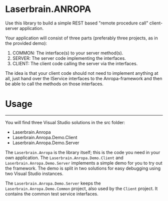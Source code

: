 # Laserbrain.ANROPA
Use this library to build a simple REST based "remote procedure call" client-server application.

Your application will consist of three parts (preferably three projects, as in the provided demo):

1. COMMON: The interface(s) to your server method(s).
2. SERVER: The server code implementing the interfaces.
3. CLIENT: The client code calling the server via the interfaces.

The idea is that your client code should not need to implement anything at all, just hand over the IService interfaces to the Anropa-framework and then be able to call the methods on those interfaces.

# Usage
---
You will find three Visual Studio solutions in the src folder:
* Laserbrain.Anropa
* Laserbrain.Anropa.Demo.Client
* Laserbrain.Anropa.Demo.Server

The `Laserbrain.Anropa` is the library itself; this is the code you need in your own application.
The `Laserbrain.Anropa.Demo.Client` and `Laserbrain.Anropa.Demo.Server` implements a simple demo for you to try out the framework.
The demo is split in two solutions for easy debugging using two Visual Studio instances.

The `Laserbrain.Anropa.Demo.Server` keeps the `Laserbrain.Anropa.Demo.Common` project, also used by the `Client` project. It contains the common test service interfaces.

